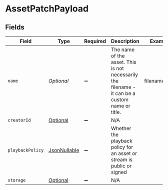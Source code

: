 # AssetPatchPayload


## Fields

| Field                                                                                            | Type                                                                                             | Required                                                                                         | Description                                                                                      | Example                                                                                          |
| ------------------------------------------------------------------------------------------------ | ------------------------------------------------------------------------------------------------ | ------------------------------------------------------------------------------------------------ | ------------------------------------------------------------------------------------------------ | ------------------------------------------------------------------------------------------------ |
| `name`                                                                                           | *Optional<String>*                                                                               | :heavy_minus_sign:                                                                               | The name of the asset. This is not necessarily the filename - it can be a custom name or title.<br/> | filename.mp4                                                                                     |
| `creatorId`                                                                                      | [Optional<InputCreatorId>](../../models/components/InputCreatorId.md)                            | :heavy_minus_sign:                                                                               | N/A                                                                                              |                                                                                                  |
| `playbackPolicy`                                                                                 | [JsonNullable<PlaybackPolicy>](../../models/components/PlaybackPolicy.md)                        | :heavy_minus_sign:                                                                               | Whether the playback policy for an asset or stream is public or signed                           |                                                                                                  |
| `storage`                                                                                        | [Optional<Storage>](../../models/components/Storage.md)                                          | :heavy_minus_sign:                                                                               | N/A                                                                                              |                                                                                                  |